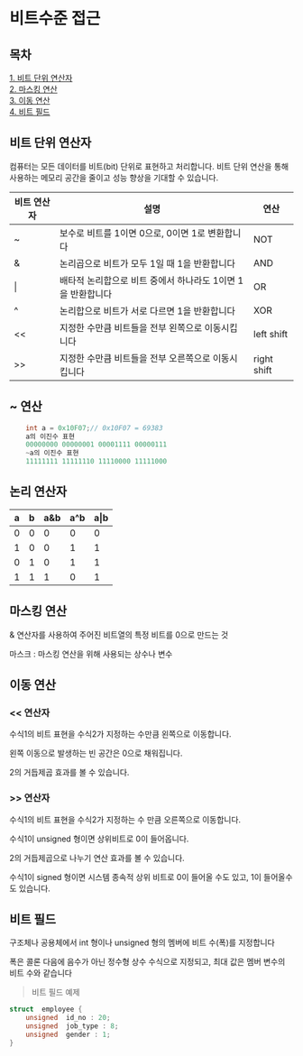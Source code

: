 # 비트수준 접근

## 목차
[1. 비트 단위 연산자](#비트-단위-연산자)  
[2. 마스킹 연산](#마스킹-연산)  
[3. 이동 연산](#이동-연산)  
[4. 비트 필드](#비트-필드)  

## 비트 단위 연산자
컴퓨터는 모든 데이터를 비트(bit) 단위로 표현하고 처리합니다.
비트 단위 연산을 통해 사용하는 메모리 공간을 줄이고 성능 향상을 기대할 수 있습니다.

|비트 연산자|설명|연산|
|---|---|---|
|~|	보수로 비트를 1이면 0으로, 0이면 1로 변환합니다| NOT
|&|	논리곱으로 비트가 모두 1일 때 1을 반환합니다| AND|
|\||	배타적 논리합으로 비트 중에서 하나라도 1이면 1을 반환합니다| OR|
|^| 논리합으로 비트가 서로 다르면 1을 반환합니다| XOR|
|<<| 지정한 수만큼 비트들을 전부 왼쪽으로 이동시킵니다| left shift|
|>>| 지정한 수만큼 비트들을 전부 오른쪽으로 이동시킵니다| right shift|

## ~ 연산
```c
    int a = 0x10F07;// 0x10F07 = 69383
    a의 이진수 표현
    00000000 00000001 00001111 00000111
    ~a의 이진수 표현
    11111111 11111110 11110000 11111000
```

## 논리 연산자

|a|b|a&b|a^b|a\|b|
|---|---|---|---|---|
|0|0|0|0|0|
|1|0|0|1|1|
|0|1|0|1|1|
|1|1|1|0|1|



## 마스킹 연산
& 연산자를 사용하여 주어진 비트열의 특정 비트를 0으로 만드는 것

마스크 : 마스킹 연산을 위해 사용되는 상수나 변수


## 이동 연산

### << 연산자

수식1의 비트 표현을 수식2가 지정하는 수만큼 왼쪽으로 이동합니다. 

왼쪽 이동으로 발생하는 빈 공간은 0으로 채워집니다.  

2의 거듭제곱 효과를 볼 수 있습니다.  

### >> 연산자

수식1의 비트 표현을 수식2가 지정하는 수 만큼 오른쪽으로 이동합니다.  

수식1이 unsigned 형이면 상위비트로 0이 들어옵니다.

2의 거듭제곱으로 나누기 연산 효과를 볼 수 있습니다.

수식1이 signed 형이면 시스템 종속적
상위 비트로 0이 들어올 수도 있고, 1이 들어올수도 있습니다.



## 비트 필드

구조체나 공용체에서  int 형이나 unsigned 형의 멤버에 비트 수(폭)를 지정합니다

폭은 콜론 다음에 음수가 아닌 정수형 상수 수식으로 지정되고,  최대 값은 멤버 변수의 비트 수와 같습니다  

> 비트 필드 예제
```c
struct  employee {
	unsigned  id_no : 20;
	unsigned  job_type : 8;
	unsigned  gender : 1;
}
```





